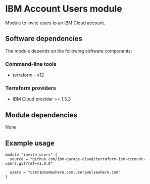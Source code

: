 # IBM Account Users module

Module to invite users to an IBM Cloud account.

## Software dependencies

The module depends on the following software components:

### Command-line tools

- terraform - v12

### Terraform providers

- IBM Cloud provider >= 1.5.3

## Module dependencies

None

## Example usage

```hcl-terraform
module "invite_users" {
  source = "github.com/ibm-garage-cloud/terraform-ibm-account-users.git?ref=v1.0.0"

  users = "user1@somewhere.com,user2@elsewhere.com"
}
```

